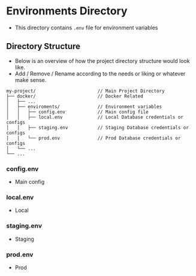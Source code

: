 # Environments Directory
- This directory contains `.env` file for environment variables

## Directory Structure
- Below is an overview of how the project directory structure would look like.
- Add / Remove / Rename according to the needs or liking or whatever make sense.
```
my-project/                       // Main Project Directory
├── docker/                       // Docker Related
│   ├── ...
│   ├── enviroments/              // Environment variables
│   │   ├── config.env            // Main config file
│   │   ├── local.env             // Local Database credentials or configs
│   │   ├── staging.env           // Staging Database credentials or configs
│   │   └── prod.env              // Prod Database credentials or configs
│   └── ...
└── ...
```

### config.env
- Main config

### local.env
- Local

### staging.env
- Staging

### prod.env
- Prod

